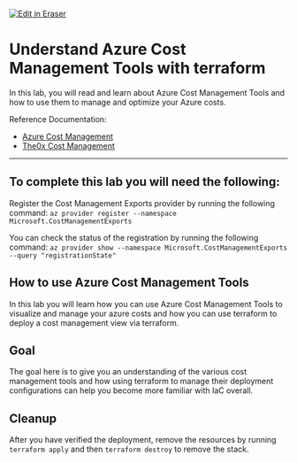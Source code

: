 <p><a target="_blank" href="https://app.eraser.io/workspace/Id9W0Grk6ggkaovTlSQC" id="edit-in-eraser-github-link"><img alt="Edit in Eraser" src="https://firebasestorage.googleapis.com/v0/b/second-petal-295822.appspot.com/o/images%2Fgithub%2FOpen%20in%20Eraser.svg?alt=media&amp;token=968381c8-a7e7-472a-8ed6-4a6626da5501"></a></p>

# Understand Azure Cost Management Tools with terraform
In this lab, you will read and learn about Azure Cost Management Tools and how to use them to manage and optimize your Azure costs.

Reference Documentation:

- [﻿Azure Cost Management](https://docs.microsoft.com/en-us/azure/cost-management-billing/cost-management-billing-overview) 
- [﻿The0x Cost Management](https://publish.obsidian.md/ysac/Azure/AZ-104/Cost+Management) 
---

## To complete this lab you will need the following:
Register the Cost Management Exports provider by running the following command:
`az provider register --namespace Microsoft.CostManagementExports` 

You can check the status of the registration by running the following command:
`az provider show --namespace Microsoft.CostManagementExports --query "registrationState"` 

## How to use Azure Cost Management Tools
In this lab you will learn how you can use Azure Cost Management Tools to visualize and manage your azure costs and how you can use terraform to deploy a cost management view via terraform.

## Goal
The goal here is to give you an understanding of the various cost management tools and how using terraform to manage their deployment configurations can help you become more familiar with IaC overall.

## Cleanup
After you have verified the deployment, remove the resources by running `terraform apply` and then `terraform destroy` to remove the stack.



<!--- Eraser file: https://app.eraser.io/workspace/Id9W0Grk6ggkaovTlSQC --->